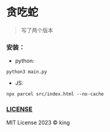 # 贪吃蛇

> 写了两个版本 

### 安装：

* python: 

`python3 main.py` 

* JS:

`npx parcel src/index.html --no-cache` 

### [LICENSE](https://github.com/king-open/snakes/blob/main/LICENSE) 

MIT License 2023 © king

